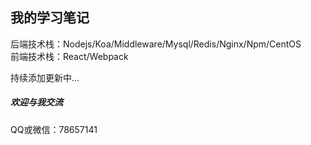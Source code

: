 ## 我的学习笔记
后端技术栈：Nodejs/Koa/Middleware/Mysql/Redis/Nginx/Npm/CentOS  
前端技术栈：React/Webpack  

持续添加更新中...

##### 欢迎与我交流
QQ或微信：78657141
